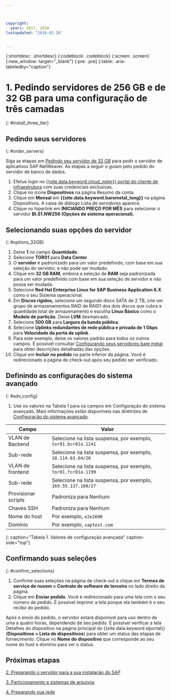 ```yaml
---



copyright:
  years: 2017, 2018
lastupdated: "2018-02-26"


---
```


{:shortdesc: .shortdesc}
{:codeblock: .codeblock}
{:screen: .screen}
{:new_window: target="_blank"}
{:pre: .pre}
{:table: .aria-labeledby="caption"}

# 1. Pedindo servidores de 256 GB e de 32 GB para uma configuração de três camadas
{: #install_three_tier}

## Pedindo seus servidores
{: #order_servers}

Siga as etapas em
[Pedindo seu
servidor de 32 GB](/docs/infrastructure/sap-netweaver-rhel-qrg/rhel-set-up-infrastructure-32GB.html#order_32GB) para pedir o servidor de aplicativos SAP NetWeaver. As etapas a seguir o guiam pelo pedido do servidor
de banco de dados.

1. Efetue login no [{{site.data.keyword.cloud_notm}} portal do cliente de infraestrutura](https://control.softlayer.com) com suas credenciais exclusivas.
2. Clique no ícone **Dispositivos** na página Resumo da conta.
3. Clique em **Mensal** em **{{site.data.keyword.baremetal_long}}** na página
Dispositivos. A caixa de diálogo Lista de servidores aparece.
4. Clique no hiperlink em **INICIANDO PREÇO POR MÊS** para selecionar o servidor **BI.S1.NW256
(Opções de sistema operacional).**

## Selecionando suas opções do servidor
{: #options_32GB}

1. Deixe **1** no campo **Quantidade**.
2. Selecione **TOR01** para **Data Center**.
3. O **servidor** é padronizado para um valor predefinido, com base em sua seleção do servidor, e não pode ser mudado.
4. Clique em **32 GB RAM**, embora a seleção de **RAM** seja padronizada para um valor predefinido com base em sua seleção de servidor e não possa ser mudada.
5. Selecione **Red Hat Enterprise Linux for SAP Business Application 6.X** como o seu Sistema operacional.
6. Em **Discos rígidos,** selecione um segundo disco SATA de 2 TB, crie um grupo de
armazenamentos RAID de RAID1 dos dois discos que cubra a quantidade total de armazenamento e escolha **Linux
Básico** como o **Modelo de partição.** Deixe **LVM** desmarcado.
7. Selecione **500 GB** para **Largura da banda pública**.
8. Selecione **Uplinks redundantes de rede pública e privada de 1 Gbps** para **Velocidade da porta de uplink**.
9. Para este exemplo, deixe os valores padrão para todos os outros campos. É possível consultar
[Configurando seus
servidores bare metal](https://console.bluemix.net/docs/bare-metal/configuring.html#setting-up-your-bare-metal-servers) para obter descrições detalhadas das opções.
10.	Clique em **Incluir no pedido** na parte inferior da página. Você é redirecionado à página de check-out após seu pedido ser verificado.

## Definindo as configurações do sistema avançado
{: #adv_config}

1. Use os valores na Tabela 1 para os campos em Configuração do sistema avançado. Mais informações estão disponíveis nas diretrizes de [Configuração do sistema avançado](https://console.bluemix.net/docs/bare-metal/configuring.html#advanced-system-configuration).

|              Campo               |      Valor                                                           |
| -------------------------------- | -------------------------------------------------------------------- |
|VLAN de Backend                      | Selecione na lista suspensa, por exemplo, `tor01.bcr01a.1241`     |
|Sub-rede                            | Selecione na lista suspensa, por exemplo, `10.114.63.64/26`       |
|VLAN de frontend                     | Selecione na lista suspensa, por exemplo, `tor01.fcr01a.1199`     |
|Sub-rede                            | Selecione na lista suspensa, por exemplo, `169.55.137.160/27`     |
|Provisionar scripts                 | Padroniza para Nenhum                                                     |
|Chaves SSH                          | Padroniza para Nenhum                                                     |
|Nome do host                          | Por exemplo, `e2e2690`                                               |
|Domínio                            | Por exemplo, `saptest.com`                                           |
{: caption="Tabela 1. Valores de configuração avançada" caption-side="top"}  

## Confirmando suas seleções
{: #confirm_selections}

1. Confirme suas seleções na página de check-out e clique em **Termos de serviço de nuvem** e **Contrato de software de terceiro** no lado direito da página.
2. Clique em **Enviar pedido**. Você é redirecionado para uma tela com o seu número de pedido. É possível
imprimir a tela porque ela também é o seu recibo do pedido.

Após o envio do pedido, o servidor estará disponível para uso dentro de uma a quatro horas, dependendo de seu pedido. É
possível verificar a tela Detalhes do dispositivo na página principal do {{site.data.keyword.slportal}}
(**Dispositivos > Lista de dispositivos**) para obter um status das etapas de fornecimento. Clique no **Nome do dispositivo** que corresponde ao seu nome do host e domínio para ver o status.

## Próximas etapas

  [2. Preparando o servidor para a
sua instalação do SAP](/docs/infrastructure/sap-netweaver-rhel-qrg/rhel-prepare-server-256GB.html)
  
  [3. Particionamento e sistemas de arquivos](/docs/infrastructure/sap-netweaver-rhel-qrg/rhel-partition-256GB.html)
  
  [4. Preparando sua rede](/docs/infrastructure/sap-netweaver-rhel-qrg/rhel-prepare-network.html#network)
